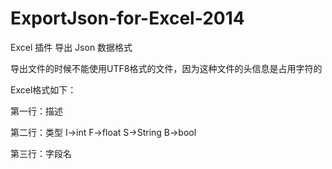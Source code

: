 # ExportJson-for-Excel-2014
Excel 插件 导出 Json 数据格式

导出文件的时候不能使用UTF8格式的文件，因为这种文件的头信息是占用字符的

Excel格式如下：

第一行：描述

第二行：类型  I->int F->float S->String B->bool

第三行：字段名
